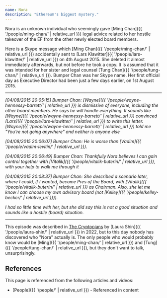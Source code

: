 ```yaml
---
name: Nora
description: "Ethereum's biggest mystery."
---
```



Nora is an unknown individual who seemingly gave [Ming Chan]({{ '/people/ming-chan/' | relative_url }}) legal advice related to her hostile takeover of the EF from the other newly elected board members.

Here is a Skype message which [Ming Chan]({{ '/people/ming-chan/' | relative_url }}) accidentally sent to [Lars Klawitter]({{ '/people/lars-klawitter/' | relative_url }}) on 4th August 2015.  She deleted it almost immediately afterwards, but not before he took a copy.  It is assumed that it was intended for her sister and legal counsel [Tung Chan]({{ '/people/tung-chan/' | relative_url }}).  Bumper Chan was her Skype name.  Her first official day as Executive Director had been just a few days earlier, on 1st August 2015.

----
*[04/08/2015 20:05:15] Bumper Chan: [Wayne]({{ '/people/wayne-hennessy-barrett/' | relative_url }}) is dismissive of everyone, including the other board members. He says he will handle everything. It sounds like [Wayne]({{ '/people/wayne-hennessy-barrett/' | relative_url }}) convinced [Lars]({{ '/people/lars-klawitter/' | relative_url }}) to write this letter. [Wayne]({{ '/people/wayne-hennessy-barrett/' | relative_url }}) told me "You're not going anywhere" and neither is anyone else*

*[04/08/2015 20:06:07] Bumper Chan: He is worse than [Vadim]({{ '/people/vadim-levitin/' | relative_url }}).*

*[04/08/2015 20:06:49] Bumper Chan: Thankfully Nora believes I can gain control together with [Vitalik]({{ '/people/vitalik-buterin/' | relative_url }}), with your help to walk me through it*

*[04/08/2015 20:08:37] Bumper Chan: She described a scenario later, where I could, if I wanted, become Pres of the Board, with [Vitalik]({{ '/people/vitalik-buterin/' | relative_url }}) as Chairman. Also, she let me know I can choose my own advisory board (not [Kelley]({{ '/people/kelley-becker/' | relative_url }})).*

*I had so little time with her, but she did say this is not a good situation and sounds like a hostile (board) situation.*

----

This episode was described in [The Cryptopians](https://www.amazon.ca/Cryptopians-Idealism-Greed-Making-Cryptocurrency/dp/1541763017/) by [Laura Shin]({{ '/people/laura-shin/' | relative_url }}) in 2022, but to this day nobody has discovered who "Nora" actually is.  The only people who would probably know would be [Ming]({{ '/people/ming-chan/' | relative_url }}) and [Tung]({{ '/people/tung-chan/' | relative_url }}), but they don't want to talk, unsurprisingly.

## References

This page is referenced from the following articles and videos:

- [People]({{ '/people/' | relative_url }}) - Referenced in content

